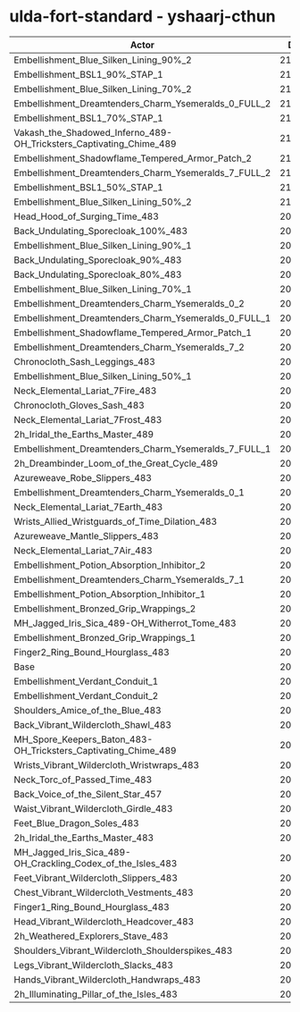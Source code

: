 # ulda-fort-standard - yshaarj-cthun
| Actor | DPS | Increase |
|---|:---:|:---:|
|Embellishment_Blue_Silken_Lining_90%_2|212788|2.98%|
|Embellishment_BSL1_90%_STAP_1|211818|2.52%|
|Embellishment_Blue_Silken_Lining_70%_2|211467|2.35%|
|Embellishment_Dreamtenders_Charm_Ysemeralds_0_FULL_2|211183|2.21%|
|Embellishment_BSL1_70%_STAP_1|211150|2.19%|
|Vakash_the_Shadowed_Inferno_489-OH_Tricksters_Captivating_Chime_489|211006|2.12%|
|Embellishment_Shadowflame_Tempered_Armor_Patch_2|210933|2.09%|
|Embellishment_Dreamtenders_Charm_Ysemeralds_7_FULL_2|210713|1.98%|
|Embellishment_BSL1_50%_STAP_1|210418|1.84%|
|Embellishment_Blue_Silken_Lining_50%_2|210040|1.65%|
|Head_Hood_of_Surging_Time_483|209809|1.54%|
|Back_Undulating_Sporecloak_100%_483|209747|1.51%|
|Embellishment_Blue_Silken_Lining_90%_1|209732|1.51%|
|Back_Undulating_Sporecloak_90%_483|209386|1.34%|
|Back_Undulating_Sporecloak_80%_483|209059|1.18%|
|Embellishment_Blue_Silken_Lining_70%_1|208982|1.14%|
|Embellishment_Dreamtenders_Charm_Ysemeralds_0_2|208833|1.07%|
|Embellishment_Dreamtenders_Charm_Ysemeralds_0_FULL_1|208778|1.04%|
|Embellishment_Shadowflame_Tempered_Armor_Patch_1|208751|1.03%|
|Embellishment_Dreamtenders_Charm_Ysemeralds_7_2|208743|1.03%|
|Chronocloth_Sash_Leggings_483|208631|0.97%|
|Embellishment_Blue_Silken_Lining_50%_1|208403|0.86%|
|Neck_Elemental_Lariat_7Fire_483|208200|0.76%|
|Chronocloth_Gloves_Sash_483|208185|0.76%|
|Neck_Elemental_Lariat_7Frost_483|208181|0.76%|
|2h_Iridal_the_Earths_Master_489|208180|0.75%|
|Embellishment_Dreamtenders_Charm_Ysemeralds_7_FULL_1|208025|0.68%|
|2h_Dreambinder_Loom_of_the_Great_Cycle_489|207939|0.64%|
|Azureweave_Robe_Slippers_483|207832|0.59%|
|Embellishment_Dreamtenders_Charm_Ysemeralds_0_1|207700|0.52%|
|Neck_Elemental_Lariat_7Earth_483|207669|0.51%|
|Wrists_Allied_Wristguards_of_Time_Dilation_483|207529|0.44%|
|Azureweave_Mantle_Slippers_483|207509|0.43%|
|Neck_Elemental_Lariat_7Air_483|207483|0.42%|
|Embellishment_Potion_Absorption_Inhibitor_2|207354|0.35%|
|Embellishment_Dreamtenders_Charm_Ysemeralds_7_1|207241|0.30%|
|Embellishment_Potion_Absorption_Inhibitor_1|207038|0.20%|
|Embellishment_Bronzed_Grip_Wrappings_2|206763|0.07%|
|MH_Jagged_Iris_Sica_489-OH_Witherrot_Tome_483|206727|0.05%|
|Embellishment_Bronzed_Grip_Wrappings_1|206715|0.05%|
|Finger2_Ring_Bound_Hourglass_483|206708|0.04%|
|Base|206621|0.00%|
|Embellishment_Verdant_Conduit_1|206591|-0.01%|
|Embellishment_Verdant_Conduit_2|206584|-0.02%|
|Shoulders_Amice_of_the_Blue_483|206535|-0.04%|
|Back_Vibrant_Wildercloth_Shawl_483|206415|-0.10%|
|MH_Spore_Keepers_Baton_483-OH_Tricksters_Captivating_Chime_489|206291|-0.16%|
|Wrists_Vibrant_Wildercloth_Wristwraps_483|206221|-0.19%|
|Neck_Torc_of_Passed_Time_483|206200|-0.20%|
|Back_Voice_of_the_Silent_Star_457|206185|-0.21%|
|Waist_Vibrant_Wildercloth_Girdle_483|206086|-0.26%|
|Feet_Blue_Dragon_Soles_483|205887|-0.36%|
|2h_Iridal_the_Earths_Master_483|205730|-0.43%|
|MH_Jagged_Iris_Sica_489-OH_Crackling_Codex_of_the_Isles_483|205569|-0.51%|
|Feet_Vibrant_Wildercloth_Slippers_483|205521|-0.53%|
|Chest_Vibrant_Wildercloth_Vestments_483|205497|-0.54%|
|Finger1_Ring_Bound_Hourglass_483|205459|-0.56%|
|Head_Vibrant_Wildercloth_Headcover_483|205353|-0.61%|
|2h_Weathered_Explorers_Stave_483|205271|-0.65%|
|Shoulders_Vibrant_Wildercloth_Shoulderspikes_483|205134|-0.72%|
|Legs_Vibrant_Wildercloth_Slacks_483|204876|-0.84%|
|Hands_Vibrant_Wildercloth_Handwraps_483|204649|-0.95%|
|2h_Illuminating_Pillar_of_the_Isles_483|204473|-1.04%|
